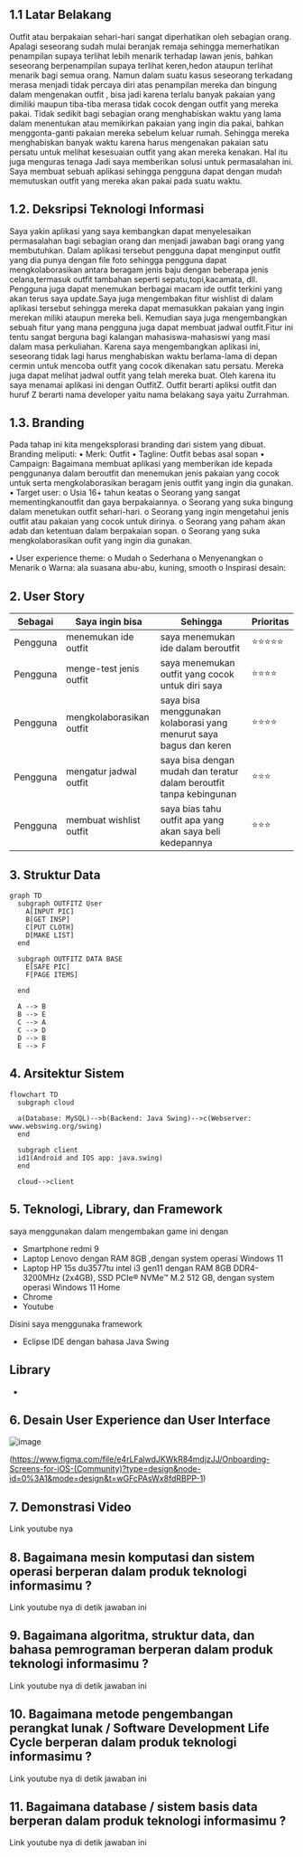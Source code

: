 ## 1.1 Latar Belakang

Outfit atau berpakaian sehari-hari sangat diperhatikan oleh sebagian orang. Apalagi seseorang sudah mulai beranjak remaja sehingga memerhatikan penampilan supaya terlihat lebih menarik terhadap lawan jenis, bahkan seseorang berpenampilan supaya terlihat keren,hedon ataupun terlihat menarik bagi semua orang. Namun dalam suatu kasus seseorang terkadang merasa menjadi tidak percaya diri atas penampilan mereka dan bingung dalam mengenakan outfit , bisa jadi karena terlalu banyak pakaian yang dimiliki maupun tiba-tiba merasa tidak cocok dengan outfit yang mereka pakai. Tidak sedikit bagi sebagian orang menghabiskan waktu yang lama dalam menentukan atau memikirkan pakaian yang ingin dia pakai, bahkan menggonta-ganti pakaian mereka sebelum keluar rumah. Sehingga mereka menghabiskan banyak waktu karena harus mengenakan pakaian satu persatu untuk melihat kesesuaian outfit yang akan mereka kenakan. Hal itu juga menguras tenaga Jadi  saya memberikan solusi untuk permasalahan ini. Saya membuat sebuah aplikasi sehingga pengguna dapat dengan mudah memutuskan outfit yang mereka akan pakai pada suatu waktu.

## 1.2. Deksripsi Teknologi Informasi

Saya yakin aplikasi yang saya kembangkan dapat menyelesaikan permasalahan bagi sebagian orang dan menjadi jawaban bagi orang yang membutuhkan. Dalam aplikasi tersebut pengguna dapat menginput outfit yang dia punya dengan file foto sehingga pengguna dapat mengkolaborasikan antara beragam jenis baju dengan beberapa jenis celana,termasuk outfit tambahan seperti sepatu,topi,kacamata, dll. Pengguna juga dapat menemukan berbagai macam ide outfit terkini yang akan terus saya update.Saya juga mengembakan fitur wishlist di dalam aplikasi tersebut sehingga mereka dapat memasukkan pakaian yang ingin merekan miliki ataupun mereka beli. Kemudian saya juga mengembangkan sebuah fitur yang mana pengguna juga dapat membuat jadwal outfit.Fitur ini tentu sangat berguna bagi kalangan mahasiswa-mahasiswi yang masi dalam masa perkuliahan.
Karena saya mengembangkan aplikasi ini, seseorang tidak lagi harus menghabiskan waktu berlama-lama di depan cermin untuk mencoba outfit yang cocok dikenakan satu persatu. Mereka juga dapat melihat jadwal outfit yang telah mereka buat.
Oleh karena itu saya menamai aplikasi ini dengan OutfitZ. Outfit berarti apliksi outfit dan huruf Z berarti nama developer yaitu nama belakang saya yaitu Zurrahman.


## 1.3. Branding

Pada tahap ini kita mengeksplorasi branding dari sistem yang dibuat. Branding meliputi:
•	Merk: Outfit
•	Tagline: Outfit bebas asal sopan
•	Campaign: Bagaimana membuat aplikasi yang memberikan ide kepada penggunanya dalam beroutfit dan  menemukan jenis pakaian yang cocok untuk serta mengkolaborasikan beragam jenis outfit yang ingin dia gunakan.
•	Target user:
o	Usia 16+ tahun keatas
o	Seorang yang sangat mementingkanoutfit dan gaya berpakaiannya.
o	Seorang yang suka bingung dalam menetukan outfit sehari-hari.
o	Seorang yang ingin mengetahui jenis outfit atau pakaian yang cocok untuk dirinya.
o	Seorang yang paham akan adab dan ketentuan dalam berpakaian sopan.
o	Seorang yang suka mengkolaborasikan oufit yang ingin dia gunakan.

•	User experience theme:
o	Mudah
o	Sederhana
o	Menyenangkan
o	Menarik
o	Warna: ala suasana abu-abu, kuning, smooth
o	Inspirasi desain: 


## 2. User Story

Sebagai | Saya ingin bisa | Sehingga  | Prioritas
---|---|---|---
Pengguna|menemukan ide outfit|saya menemukan ide dalam beroutfit| ⭐⭐⭐⭐⭐
Pengguna|menge-test jenis outfit|saya menemukan outfit yang cocok untuk diri saya | ⭐⭐⭐⭐
Pengguna|mengkolaborasikan outfit|saya bisa menggunakan kolaborasi yang menurut saya bagus dan keren | ⭐⭐⭐⭐
Pengguna|mengatur jadwal outfit|saya bisa dengan mudah dan teratur dalam beroutfit tanpa kebingunan | ⭐⭐⭐
Pengguna|membuat wishlist outfit|saya bias tahu outfit apa yang akan saya beli kedepannya | ⭐⭐⭐


## 3. Struktur Data


```mermaid
graph TD
  subgraph OUTFITZ User
    A[INPUT PIC]
    B[GET INSP]
    C[PUT CLOTH]
    D[MAKE LIST]
  end

  subgraph OUTFITZ DATA BASE
    E[SAFE PIC]
    F[PAGE ITEMS]
    
  end

  A --> B
  B --> E
  C --> A
  C --> D
  D --> B
  E --> F 

```

## 4. Arsitektur Sistem

```mermaid
flowchart TD
  subgraph cloud

  a(Database: MySQL)-->b(Backend: Java Swing)-->c(Webserver: www.webswing.org/swing)
  end

  subgraph client
  id1(Android and IOS app: java.swing)
  end

  cloud-->client

```
## 5. Teknologi, Library, dan Framework

saya menggunakan dalam mengembakan game ini dengan

- Smartphone redmi 9
- Laptop Lenovo dengan RAM 8GB ,dengan system operasi Windows 11
- Laptop HP 15s du3577tu intel i3 gen11 dengan RAM 8GB DDR4-3200MHz (2x4GB), SSD PCIe® NVMe™ M.2 512 GB, dengan system operasi Windows 11 Home
- Chrome
- Youtube
  
Disini saya menggunaka framework
- Eclipse IDE dengan bahasa Java Swing

Library
-
-

## 6. Desain User Experience dan User Interface


![image](https://github.com/fardhozurr/outfitz_project/assets/149001449/ea7ba4ce-1372-4f37-afb3-a28cb466525c)

(https://www.figma.com/file/e4rLFalwdJKWkR84mdjzJJ/Onboarding-Screens-for-iOS-(Community)?type=design&node-id=0%3A1&mode=design&t=wGFcPAsWx8fdRBPP-1)
## 7. Demonstrasi Video

Link youtube nya

## 8. Bagaimana mesin komputasi dan sistem operasi berperan dalam produk teknologi informasimu ?

Link youtube nya di detik jawaban ini

## 9. Bagaimana algoritma, struktur data, dan bahasa pemrograman berperan dalam produk teknologi informasimu ?

Link youtube nya di detik jawaban ini

## 10. Bagaimana metode pengembangan perangkat lunak / Software Development Life Cycle berperan dalam produk teknologi informasimu ?

Link youtube nya di detik jawaban ini

## 11. Bagaimana database / sistem basis data berperan dalam produk teknologi informasimu ?

Link youtube nya di detik jawaban ini
